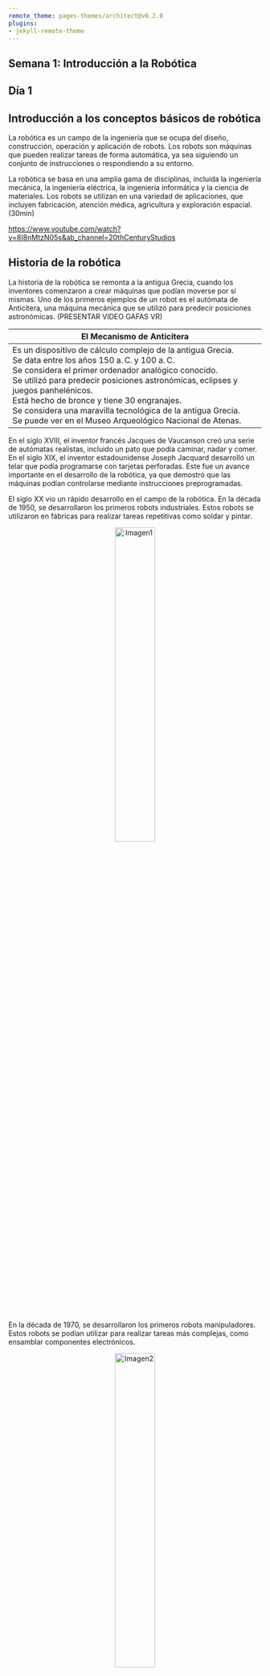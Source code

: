 ```yaml
---
remote_theme: pages-themes/architect@v0.2.0
plugins:
- jekyll-remote-theme
---
```


## Semana 1: Introducción a la Robótica 
## Día 1
## Introducción a los conceptos básicos de robótica

La robótica es un campo de la ingeniería que se ocupa del diseño, construcción, operación y aplicación de robots. Los robots son máquinas que pueden realizar tareas de forma automática, ya sea siguiendo un conjunto de instrucciones o respondiendo a su entorno. 

La robótica se basa en una amplia gama de disciplinas, incluida la ingeniería mecánica, la ingeniería eléctrica, la ingeniería informática y la ciencia de materiales. Los robots se utilizan en una variedad de aplicaciones, que incluyen fabricación, atención médica, agricultura y exploración espacial. (30min) 

https://www.youtube.com/watch?v=8I8nMtzN05s&ab_channel=20thCenturyStudios 

## Historia de la robótica 
La historia de la robótica se remonta a la antigua Grecia, cuando los inventores comenzaron a crear máquinas que podían moverse por sí mismas. Uno de los primeros ejemplos de un robot es el autómata de Anticitera, una máquina mecánica que se utilizó para predecir posiciones astronómicas. (PRESENTAR VIDEO GAFAS VR) 

<table class="tg">
<colgroup>
<col style="width: 100%">
</colgroup>
<thead>
  <tr>
    <th class="tg-l49g" colspan="1"><span style="font-weight:700">El Mecanismo de Anticitera</span></th>
  </tr>
</thead>
<tbody>
  <tr>
    <td class="tg-0pky">Es un dispositivo de cálculo complejo de la antigua Grecia.<br>Se data entre los años 150 a. C. y 100 a. C.<br>Se considera el primer ordenador analógico conocido.<br>Se utilizó para predecir posiciones astronómicas, eclipses y juegos panhelénicos.<br>Está hecho de bronce y tiene 30 engranajes.<br>Se considera una maravilla tecnológica de la antigua Grecia.<br>Se puede ver en el Museo Arqueológico Nacional de Atenas.</td>
  </tr>
</tbody>
</table>

 

En el siglo XVIII, el inventor francés Jacques de Vaucanson creó una serie de autómatas realistas, incluido un pato que podía caminar, nadar y comer. En el siglo XIX, el inventor estadounidense Joseph Jacquard desarrolló un telar que podía programarse con tarjetas perforadas. Este fue un avance importante en el desarrollo de la robótica, ya que demostró que las máquinas podían controlarse mediante instrucciones preprogramadas. 

El siglo XX vio un rápido desarrollo en el campo de la robótica. En la década de 1950, se desarrollaron los primeros robots industriales. Estos robots se utilizaron en fábricas para realizar tareas repetitivas como soldar y pintar.  

<p align="center">
  <img src="../Imagenes/Imagen1.png" alt="Imagen1" width="40%">
</p>

En la década de 1970, se desarrollaron los primeros robots manipuladores. Estos robots se podían utilizar para realizar tareas más complejas, como ensamblar componentes electrónicos.

<p align="center">
  <img src="../Imagenes/Imagen2.png" alt="Imagen2" width="40%">
</p>

En la década de 1980, se desarrollaron los primeros robots móviles. Estos robots podían moverse por su cuenta y podían usarse para tareas como limpieza y exploración. 

<p align="center">
  <img src="../Imagenes/Imagen3.png" alt="Imagen3" width="40%">
</p>

En la década de 1990, se desarrollaron los primeros robots humanoides. Estos robots podían caminar y hablar como los humanos, e incluso podían interactuar con su entorno de forma limitada.

<p align="center">
  <img src="../Imagenes/Imagen4.png" alt="Imagen4" width="40%">
</p>

El siglo XXI ha visto un mayor desarrollo en el campo de la robótica. Los robots ahora se utilizan en una variedad de aplicaciones, que incluyen atención médica, agricultura y exploración espacial. Los robots se están volviendo cada vez más sofisticados y capaces, y es probable que desempeñen un papel cada vez más importante en nuestras vidas en el futuro.

<p align="center">
  <img src="../Imagenes/Imagen5.png" alt="Imagen5" width="40%">
</p>

<p align="center">
  <img src="../Imagenes/Imagen6.png" alt="Imagen6" width="40%">
</p>

<p align="center">
  <img src="../Imagenes/Imagen7.png" alt="Imagen7" width="40%">
</p>

<p align="center">
  <img src="../Imagenes/Imagen8.png" alt="Imagen8" width="40%">
</p>

## Tipos de robots
Hay muchos tipos diferentes de robots, cada uno con sus propias capacidades y aplicaciones únicas. Algunos de los tipos de robots más comunes incluyen: 

- Robots industriales: estos robots se utilizan en fábricas para realizar tareas repetitivas como soldar, pintar y ensamblar componentes. 

<p align="center">
  <img src="../Imagenes/Imagen9.png" alt="Imagen9" width="40%">
</p>


- Robots manipuladores: estos robots se pueden utilizar para realizar tareas más complejas, como manipular objetos pequeños y realizar operaciones quirúrgicas. 

<p align="center">
  <img src="../Imagenes/Imagen10.png" alt="Imagen10" width="40%">
</p>
 

- Robots móviles: estos robots pueden moverse por su cuenta y se pueden usar para tareas como limpieza y exploración. 

https://www.youtube.com/watch?v=t0YxmIv4KJ0&ab_channel=TecnologiaenElectronicayControlSRL 

https://www.youtube.com/watch?v=9t9R5fMqDVs&ab_channel=RIVUS%C2%AE  

<p align="center">
  <img src="../Imagenes/Imagen11.png" alt="Imagen11" width="20%">
</p>
 

- Robots humanoides: estos robots pueden caminar y hablar como los humanos, e incluso pueden interactuar con su entorno de forma limitada. 

https://www.youtube.com/watch?v=cpraXaw7dyc&ab_channel=Tesla  

<p align="center">
  <img src="../Imagenes/Imagen12.png" alt="Imagen12" width="40%">
</p>

### Aplicaciones de robots en el mundo real 

Los robots se utilizan en una amplia variedad de aplicaciones en el mundo real. Algunas de las aplicaciones más comunes de los robots incluyen: 

- Fabricación: los robots se utilizan en fábricas para realizar tareas repetitivas como soldar, pintar y ensamblar componentes. Los robots pueden ayudar a mejorar la precisión, la eficiencia y la seguridad en el entorno de fabricación. 

<p align="center">
  <img src="../Imagenes/Imagen13.png" alt="Imagen13" width="40%">
</p>
 

- Atención médica: Los robots se utilizan en hospitales y clínicas para realizar una variedad de tareas, como realizar cirugías, administrar medicamentos y brindar rehabilitación. Los robots pueden ayudar a mejorar la precisión, la eficiencia y la atención al paciente en el entorno de atención médica. 

<p align="center">
  <img src="../Imagenes/Imagen14.png" alt="Imagen14" width="20%">
</p>


- Agricultura: los robots se utilizan en granjas para realizar tareas como cosechar cultivos, plantar semillas y ordeñar vacas. Los robots pueden ayudar a mejorar la eficiencia, la productividad y la sostenibilidad en la industria agrícola. 

<p align="center">
  <img src="../Imagenes/Imagen15.png" alt="Imagen15" width="40%">
</p>

https://www.youtube.com/watch?v=hVvs6_Wx2HM&ab_channel=BillyLi  
 

- Exploración espacial: los robots se utilizan para explorar planetas, lunas y asteroides. Los robots pueden ayudar a los científicos a aprender más sobre nuestro sistema solar y el universo. 

<p align="center">
  <img src="../Imagenes/Imagen16.png" alt="Imagen16" width="40%">
</p>

https://www.youtube.com/watch?v=V8PisoKmZG8&ab_channel=ROBOTZLAB 
 

### Conclusión 

La robótica es un campo en rápido desarrollo con una amplia gama de aplicaciones en el mundo real. Los robots se están volviendo cada vez más sofisticados y capaces, y es probable que desempeñen un papel cada vez más importante en nuestras vidas en el futuro. 
